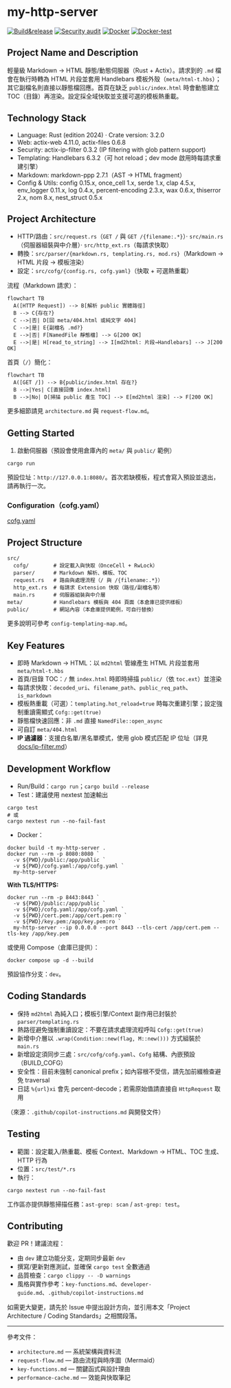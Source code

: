 # my-http-server

[![Build&release](https://github.com/Paul-16098/my-http-server/actions/workflows/cli.yml/badge.svg?branch=main)](https://github.com/Paul-16098/my-http-server/actions/workflows/cli.yml) [![Security audit](https://github.com/Paul-16098/my-http-server/actions/workflows/Security-audit.yml/badge.svg)](https://github.com/Paul-16098/my-http-server/actions/workflows/Security-audit.yml) [![Docker](https://github.com/Paul-16098/my-http-server/actions/workflows/docker-publish.yml/badge.svg)](https://github.com/Paul-16098/my-http-server/actions/workflows/docker-publish.yml) [![Docker-test](https://github.com/Paul-16098/my-http-server/actions/workflows/docker-test.yml/badge.svg?branch=dev)](https://github.com/Paul-16098/my-http-server/actions/workflows/docker-test.yml)

## Project Name and Description

輕量級 Markdown → HTML 靜態/動態伺服器（Rust + Actix）。請求到的 `.md` 檔會在執行時轉為 HTML 片段並套用 Handlebars 模板外殼（`meta/html-t.hbs`）；其它副檔名則直接以靜態檔回應。首頁在缺乏 `public/index.html` 時會動態建立 TOC（目錄）再渲染。設定採全域快取並支援可選的模板熱重載。

## Technology Stack

- Language: Rust (edition 2024) · Crate version: 3.2.0
- Web: actix-web 4.11.0, actix-files 0.6.8
- Security: actix-ip-filter 0.3.2 (IP filtering with glob pattern support)
- Templating: Handlebars 6.3.2（可 hot reload；dev mode 啟用時每請求重建引擎）
- Markdown: markdown-ppp 2.7.1（AST → HTML fragment）
- Config & Utils: config 0.15.x, once_cell 1.x, serde 1.x, clap 4.5.x, env_logger 0.11.x, log 0.4.x, percent-encoding 2.3.x, wax 0.6.x, thiserror 2.x, nom 8.x, nest_struct 0.5.x

## Project Architecture

- HTTP/路由：`src/request.rs`（`GET /` 與 `GET /{filename:.*}`）· `src/main.rs`（伺服器組裝與中介層）· `src/http_ext.rs`（每請求快取）
- 轉換：`src/parser/{markdown.rs, templating.rs, mod.rs}`（Markdown → HTML 片段 → 模板渲染）
- 設定：`src/cofg/{config.rs, cofg.yaml}`（快取 + 可選熱重載）

流程（Markdown 請求）：

```mermaid
flowchart TB
  A([HTTP Request]) --> B[解析 public 實體路徑]
  B --> C{存在?}
  C -->|否| D[回 meta/404.html 或純文字 404]
  C -->|是| E{副檔名 .md?}
  E -->|否| F[NamedFile 靜態檔] --> G[200 OK]
  E -->|是| H[read_to_string] --> I[md2html: 片段→Handlebars] --> J[200 OK]
```

首頁（`/`）簡化：

```mermaid
flowchart TB
  A([GET /]) --> B{public/index.html 存在?}
  B -->|Yes| C[直接回傳 index.html]
  B -->|No| D[掃描 public 產生 TOC] --> E[md2html 渲染] --> F[200 OK]
```

更多細節請見 `architecture.md` 與 `request-flow.md`。

## Getting Started

1. 啟動伺服器（預設會使用倉庫內的 `meta/` 與 `public/` 範例）

```pwsh
cargo run
```

預設位址：`http://127.0.0.1:8080/`。首次若缺模板，程式會寫入預設並退出，請再執行一次。

### Configuration（cofg.yaml）

[cofg.yaml](src/cofg/cofg.yaml)

## Project Structure

```text
src/
  cofg/        # 設定載入與快取（OnceCell + RwLock）
  parser/      # Markdown 解析、模板、TOC
  request.rs   # 路由與處理流程（/ 與 /{filename:.*}）
  http_ext.rs  # 每請求 Extension 快取（路徑/副檔名等）
  main.rs      # 伺服器組裝與中介層
meta/          # Handlebars 模板與 404 頁面（本倉庫已提供樣板）
public/        # 網站內容（本倉庫提供範例，可自行替換）
```

更多說明可參考 `config-templating-map.md`。

## Key Features

- 即時 Markdown → HTML：以 `md2html` 管線產生 HTML 片段並套用 `meta/html-t.hbs`
- 首頁/目錄 TOC：`/` 無 `index.html` 時即時掃描 `public/`（依 `toc.ext`）並渲染
- 每請求快取：`decoded_uri`、`filename_path`、`public_req_path`、`is_markdown`
- 模板熱重載（可選）：`templating.hot_reload=true` 時每次重建引擎；設定強制重讀需顯式 `Cofg::get(true)`
- 靜態檔快速回應：非 `.md` 直接 `NamedFile::open_async`
- 可自訂 `meta/404.html`
- **IP 過濾器**：支援白名單/黑名單模式，使用 glob 模式匹配 IP 位址（詳見 [docs/ip-filter.md](docs/ip-filter.md)）

## Development Workflow

- Run/Build：`cargo run`；`cargo build --release`
- Test：建議使用 nextest 加速輸出

```pwsh
cargo test
# 或
cargo nextest run --no-fail-fast
```

- Docker：

```pwsh
docker build -t my-http-server .
docker run --rm -p 8080:8080 `
  -v ${PWD}/public:/app/public `
  -v ${PWD}/cofg.yaml:/app/cofg.yaml `
  my-http-server
```

**With TLS/HTTPS:**

```pwsh
docker run --rm -p 8443:8443 `
  -v ${PWD}/public:/app/public `
  -v ${PWD}/cofg.yaml:/app/cofg.yaml `
  -v ${PWD}/cert.pem:/app/cert.pem:ro `
  -v ${PWD}/key.pem:/app/key.pem:ro `
  my-http-server --ip 0.0.0.0 --port 8443 --tls-cert /app/cert.pem --tls-key /app/key.pem
```

或使用 Compose（倉庫已提供）：

```pwsh
docker compose up -d --build
```

預設協作分支：`dev`。

## Coding Standards

- 保持 `md2html` 為純入口；模板引擎/Context 副作用已封裝於 `parser/templating.rs`
- 熱路徑避免強制重讀設定：不要在請求處理流程呼叫 `Cofg::get(true)`
- 新增中介層以 `.wrap(Condition::new(flag, M::new()))` 方式組裝於 `main.rs`
- 新增設定須同步三處：`src/cofg/cofg.yaml`、`Cofg` 結構、內嵌預設（BUILD_COFG）
- 安全性：目前未強制 canonical prefix；如內容根不受信，請先加前綴檢查避免 traversal
- 日誌 `%{url}xi` 會先 percent-decode；若需原始值請直接自 `HttpRequest` 取用

（來源：`.github/copilot-instructions.md` 與開發文件）

## Testing

- 範圍：設定載入/熱重載、模板 Context、Markdown → HTML、TOC 生成、HTTP 行為
- 位置：`src/test/*.rs`
- 執行：

```pwsh
cargo nextest run --no-fail-fast
```

工作區亦提供靜態掃描任務：`ast-grep: scan` / `ast-grep: test`。

## Contributing

歡迎 PR！建議流程：

- 由 `dev` 建立功能分支，定期同步最新 `dev`
- 撰寫/更新對應測試，並確保 `cargo test` 全數通過
- 品質檢查：`cargo clippy -- -D warnings`
- 風格與實作參考：`key-functions.md`、`developer-guide.md`、`.github/copilot-instructions.md`

如需更大變更，請先於 Issue 中提出設計方向，並引用本文「Project Architecture / Coding Standards」之相關段落。

---

參考文件：

- `architecture.md` — 系統架構與資料流
- `request-flow.md` — 路由流程與時序圖（Mermaid）
- `key-functions.md` — 關鍵函式與設計理由
- `performance-cache.md` — 效能與快取筆記
